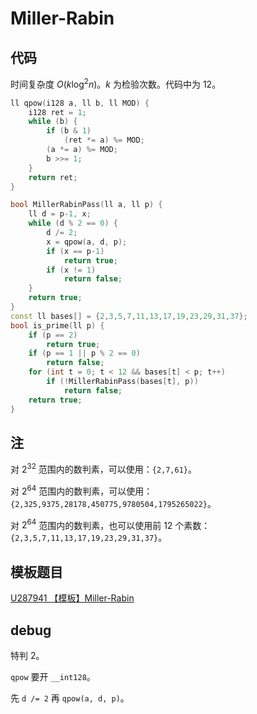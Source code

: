 # Miller-Rabin

## 代码

时间复杂度 $O(k \log^2 n)$。$k$ 为检验次数。代码中为 $12$。

```cpp
ll qpow(i128 a, ll b, ll MOD) {
    i128 ret = 1;
    while (b) {
        if (b & 1)
            (ret *= a) %= MOD;
        (a *= a) %= MOD;
        b >>= 1;
    }
    return ret;
}

bool MillerRabinPass(ll a, ll p) {
    ll d = p-1, x;
    while (d % 2 == 0) {
        d /= 2;
        x = qpow(a, d, p);
        if (x == p-1)
            return true;
        if (x != 1)
            return false;
    }
    return true;
}
const ll bases[] = {2,3,5,7,11,13,17,19,23,29,31,37};
bool is_prime(ll p) {
    if (p == 2)
        return true;
    if (p == 1 || p % 2 == 0)
        return false;
    for (int t = 0; t < 12 && bases[t] < p; t++)
        if (!MillerRabinPass(bases[t], p))
            return false;
    return true;
}
```

## 注

对 $2^{32}$ 范围内的数判素，可以使用：`{2,7,61}`。

对 $2^{64}$ 范围内的数判素，可以使用：`{2,325,9375,28178,450775,9780504,1795265022}`。

对 $2^{64}$ 范围内的数判素，也可以使用前 $12$ 个素数：`{2,3,5,7,11,13,17,19,23,29,31,37}`。

## 模板题目

[U287941 【模板】Miller-Rabin](https://www.luogu.com.cn/problem/U287941)

## debug

特判 $2$。

`qpow` 要开 `__int128`。

先 `d /= 2` 再 `qpow(a, d, p)`。